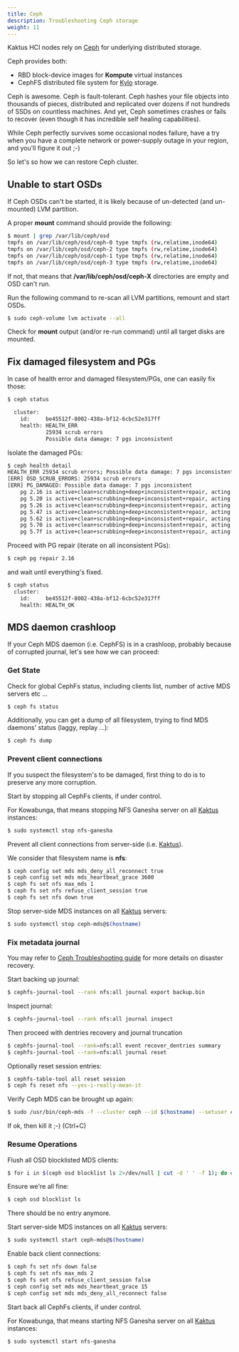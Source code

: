 ```yaml
---
title: Ceph
description: Troubleshooting Ceph storage
weight: 11
---
```


Kaktus HCI nodes rely on [Ceph](https://ceph.io/en/) for underlying distributed storage.

Ceph provides both:

- RBD block-device images for **Kompute** virtual instances
- CephFS distributed file system for [Kylo](/docs/user-guide/services/kylo/) storage.

Ceph is awesome. Ceph is fault-tolerant. Ceph hashes your file objects into thousands of pieces, distributed and replicated over dozens if not hundreds of SSDs on countless machines. And yet, Ceph sometimes crashes or fails to recover (even though it has incredible self healing capabilities).

While Ceph perfectly survives some occasional nodes failure, have a try when you have a complete network or power-supply outage in your region, and you'll figure it out ;-)

So let's so how we can restore Ceph cluster.

## Unable to start OSDs

If Ceph OSDs can't be started, it is likely because of un-detected (and un-mounted) LVM partition.

A proper **mount** command should provide the following:

```sh
$ mount | grep /var/lib/ceph/osd
tmpfs on /var/lib/ceph/osd/ceph-0 type tmpfs (rw,relatime,inode64)
tmpfs on /var/lib/ceph/osd/ceph-2 type tmpfs (rw,relatime,inode64)
tmpfs on /var/lib/ceph/osd/ceph-1 type tmpfs (rw,relatime,inode64)
tmpfs on /var/lib/ceph/osd/ceph-3 type tmpfs (rw,relatime,inode64)
```

If not, that means that **/var/lib/ceph/osd/ceph-X** directories are empty and OSD can't run.

Run the following command to re-scan all LVM partitions, remount and start OSDs.

```sh
$ sudo ceph-volume lvm activate --all
```

Check for **mount** output (and/or re-run command) until all target disks are mounted.

## Fix damaged filesystem and PGs

In case of health error and damaged filesystem/PGs, one can easily fix those:

```sh
$ ceph status

  cluster:
    id:     be45512f-8002-438a-bf12-6cbc52e317ff
    health: HEALTH_ERR
            25934 scrub errors
            Possible data damage: 7 pgs inconsistent
```

Isolate the damaged PGs:

```sh
$ ceph health detail
HEALTH_ERR 25934 scrub errors; Possible data damage: 7 pgs inconsistent
[ERR] OSD_SCRUB_ERRORS: 25934 scrub errors
[ERR] PG_DAMAGED: Possible data damage: 7 pgs inconsistent
    pg 2.16 is active+clean+scrubbing+deep+inconsistent+repair, acting [5,11]
    pg 5.20 is active+clean+scrubbing+deep+inconsistent+repair, acting [8,4]
    pg 5.26 is active+clean+scrubbing+deep+inconsistent+repair, acting [11,3]
    pg 5.47 is active+clean+scrubbing+deep+inconsistent+repair, acting [2,9]
    pg 5.62 is active+clean+scrubbing+deep+inconsistent+repair, acting [8,1]
    pg 5.70 is active+clean+scrubbing+deep+inconsistent+repair, acting [11,2]
    pg 5.7f is active+clean+scrubbing+deep+inconsistent+repair, acting [5,3]
```

Proceed with PG repair (iterate on all inconsistent PGs):

```sh
$ ceph pg repair 2.16
````

and wait until everything's fixed.

```sh
$ ceph status
  cluster:
    id:     be45512f-8002-438a-bf12-6cbc52e317ff
    health: HEALTH_OK
```

## MDS daemon crashloop

If your Ceph MDS daemon (i.e. CephFS) is in a crashloop, probably because of corrupted journal, let's see how we can proceed:

### Get State

Check for global CephFs status, including clients list, number of active MDS servers etc ...

```sh
$ ceph fs status
```

Additionally, you can get a dump of all filesystem, trying to find MDS daemons' status (laggy, replay ...):

```sh
$ ceph fs dump
```

### Prevent client connections

If you suspect the filesystem's to be damaged, first thing to do is to preserve any more corruption.

Start by stopping all CephFs clients, if under control.

For Kowabunga, that means stopping NFS Ganesha server on all [Kaktus](/docs/concepts/kaktus/) instances:

```sh
$ sudo systemctl stop nfs-ganesha
```

Prevent all client connections from server-side (i.e. [Kaktus](/docs/concepts/kaktus/)).

We consider that filesystem name is **nfs**:

```sh
$ ceph config set mds mds_deny_all_reconnect true
$ ceph config set mds mds_heartbeat_grace 3600
$ ceph fs set nfs max_mds 1
$ ceph fs set nfs refuse_client_session true
$ ceph fs set nfs down true
```

Stop server-side MDS instances on all [Kaktus](/docs/concepts/kaktus/) servers:

```sh
$ sudo systemctl stop ceph-mds@$(hostname)
```

### Fix metadata journal

You may refer to [Ceph Troubleshooting guide](https://docs.ceph.com/en/latest/cephfs/disaster-recovery-experts/) for more details on disaster recovery.

Start backing up journal:

```sh
$ cephfs-journal-tool --rank nfs:all journal export backup.bin
```

Inspect journal:

```sh
$ cephfs-journal-tool --rank nfs:all journal inspect
```

Then proceed with dentries recovery and journal truncation

```sh
$ cephfs-journal-tool --rank=nfs:all event recover_dentries summary
$ cephfs-journal-tool --rank=nfs:all journal reset
```

Optionally reset session entries:

```sh
$ cephfs-table-tool all reset session
$ ceph fs reset nfs --yes-i-really-mean-it
```

Verify Ceph MDS can be brought up again:

```sh
$ sudo /usr/bin/ceph-mds -f --cluster ceph --id $(hostname) --setuser ceph --setgroup ceph
````

If ok, then kill it ;-) (Ctrl+C)

### Resume Operations

Flush all OSD blocklisted MDS clients:

```sh
$ for i in $(ceph osd blocklist ls 2>/dev/null | cut -d ' ' -f 1); do ceph osd blocklist rm $i; done
```

Ensure we're all fine:

```sh
$ ceph osd blocklist ls
```

There should be no entry anymore.

Start server-side MDS instances on all [Kaktus](/docs/concepts/kaktus/) servers:

```sh
$ sudo systemctl start ceph-mds@$(hostname)
```

Enable back client connections:

```sh
$ ceph fs set nfs down false
$ ceph fs set nfs max_mds 2
$ ceph fs set nfs refuse_client_session false
$ ceph config set mds mds_heartbeat_grace 15
$ ceph config set mds mds_deny_all_reconnect false
```

Start back all CephFs clients, if under control.

For Kowabunga, that means starting NFS Ganesha server on all [Kaktus](/docs/concepts/kaktus/) instances:

```sh
$ sudo systemctl start nfs-ganesha
```
